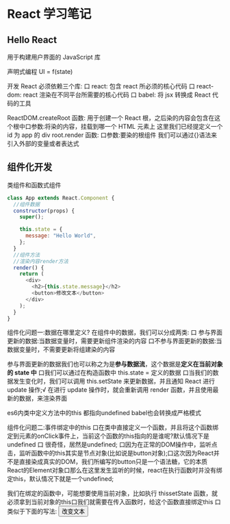 # React 学习笔记

## Hello React

用于构建用户界面的 JavaScript 库

声明式编程
UI = f(state)

开发 React 必须依赖三个库:
口 react: 包含 react 所必须的核心代码
口 react-dom: react 渲染在不同平台所需要的核心代码
口 babel: 将 jsx 转换成 React 代码的工具

ReactDOM.createRoot 函数: 用于创建一个 React 根，之后染的内容会包含在这个根中口参数:将染的内容，挂载到哪一个 HTML 元素上
这里我们已经提定义一个 id 为 app 的 div
root.render 函数:
口参数:要染的根组件
我们可以通过{}语法来引入外部的变量或者表达式

## 组件化开发

类组件和函数式组件

```js
class App extends React.Component {
  //组件数据
  constructor(props) {
    super();

    this.state = {
      message: "Hello World",
    };
  }
  //组件方法
  //渲染内容render方法
  render() {
    return (
      <div>
        <h2>{this.state.message}</h2>
        <button>修改文本</button>
      </div>
    );
  }
}
```

组件化问题一:数据在哪里定义?
在组件中的数据，我们可以分成两类:
口 参与界面更新的数据:当数据变量时，需要更新组件渲染的内容
口不参与界面更新的数据:当数据变量时，不需要更新将组建染的内容

参与界面更新的数据我们也可以称之为是**参与数据流**，这个数据是**定义在当前对象的 state 中**
口我们可以通过在构造函数中 this.state = 定义的数据
口当我们的数据发生变化时，我们可以调用 this.setState 来更新数据，并且通知 React 进行 update 操作;√ 在进行 update 操作时，就会重新调用 render 函数，并且使用最新的数据，来渲染界面

es6内类中定义方法中的this 都指向undefined
babel也会转换成严格模式


组件化问题二:事件绑定中的this
口在类中直接定义一个函数，并且将这个函数绑定到元素的onClick事件上，当前这个函数的this指向的是谁呢?默认情况下是undefined
口 很奇怪，居然是undefined;
口因为在正常的DOM操作中，监听点击，监听函数中的this其实是节点对象(比如说是button对象);口这次因为React并不是直接染成真实的DOM，我们所编写的button只是一个语法糖，它的本质React的Element对象口那么在这里发生监听的时候，react在执行函数时并没有绑定this，默认情况下就是一个undefined;

我们在绑定的函数中，可能想要使用当前对象，比如执行 thissetState 函数，就必须拿到当前对象的this口我们就需要在传入函数时，给这个函数直接绑定this
口类似于下面的写法: <button onClick=fthischangeText.bind(this)>改变文本</button>